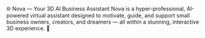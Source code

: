  🌐 Nova — Your 3D AI Business Assistant  Nova is a hyper-professional, AI-powered virtual assistant designed to motivate, guide, and support small business owners, creators, and dreamers — all within a stunning, interactive 3D experience.  🧠 
